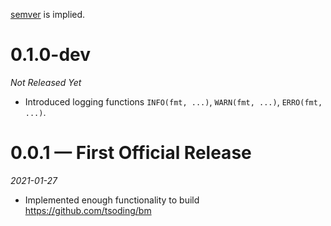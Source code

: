 [semver](https://semver.org/) is implied.

# 0.1.0-dev

*Not Released Yet*

- Introduced logging functions `INFO(fmt, ...)`, `WARN(fmt, ...)`, `ERRO(fmt, ...)`.

# 0.0.1 — First Official Release

*2021-01-27*

- Implemented enough functionality to build https://github.com/tsoding/bm
